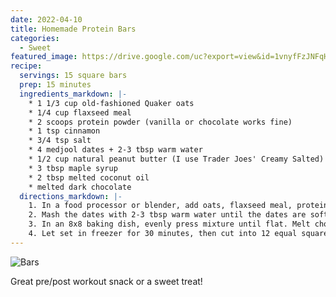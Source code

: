 ```yaml
---
date: 2022-04-10
title: Homemade Protein Bars
categories:
  - Sweet
featured_image: https://drive.google.com/uc?export=view&id=1vnyfFzJNFqHalNyiYFW3TMQ8wrN546xY
recipe:
  servings: 15 square bars
  prep: 15 minutes
  ingredients_markdown: |-
    * 1 1/3 cup old-fashioned Quaker oats
    * 1/4 cup flaxseed meal
    * 2 scoops protein powder (vanilla or chocolate works fine)
    * 1 tsp cinnamon
    * 3/4 tsp salt
    * 4 medjool dates + 2-3 tbsp warm water
    * 1/2 cup natural peanut butter (I use Trader Joes' Creamy Salted)
    * 3 tbsp maple syrup
    * 2 tbsp melted coconut oil
    * melted dark chocolate
  directions_markdown: |-
    1. In a food processor or blender, add oats, flaxseed meal, protein powder, cinnamon, and salt. Blend on medium speed until it becomes a fine texture.
    2. Mash the dates with 2-3 tbsp warm water until the dates are soft and form a smooth paste (just enough so that food processor/blender can break them down).
    3. In an 8x8 baking dish, evenly press mixture until flat. Melt chocolate in microwave and spread an even layer on top.
    4. Let set in freezer for 30 minutes, then cut into 12 equal square bars. Store in fridge.
---
```


![Bars](https://drive.google.com/uc?export=view&id=1ErDyroaYSEMyDXOjrV9pEcnFm5J4-lzM)

Great pre/post workout snack or a sweet treat!
